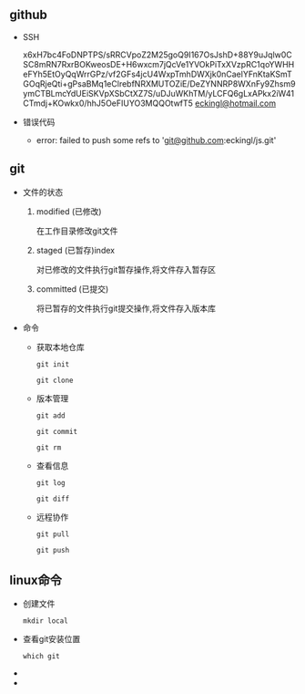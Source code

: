## github

+ SSH

  x6xH7bc4FoDNPTPS/sRRCVpoZ2M25goQ9I167OsJshD+88Y9uJqlw0CSC8mRN7RxrBOKweosDE+H6wxcm7jQcVe1YVOkPiTxXVzpRC1qoYWHHeFYh5EtOyQqWrrGPz/vf2GFs4jcU4WxpTmhDWXjk0nCaelYFnKtaKSmTGOqRjeQti+gPsaBMq1eClrebfNRXMUTOZiE/DeZYNNRP8WXnFy9Zhsm9ymCTBLmcYdUEiSKVpXSbCtXZ7S/uDJuWKhTM/yLCFQ6gLxAPkx2iW41CTmdj+KOwkx0/hhJ5OeFIUYO3MQQOtwfT5 eckingl@hotmail.com
  
+ 错误代码

  + error: failed to push some refs to 'git@github.com:eckingl/js.git'



## git

+ 文件的状态

  1. modified (已修改)

     在工作目录修改git文件

  2. staged (已暂存)index

      对已修改的文件执行git暂存操作,将文件存入暂存区

  3. committed (已提交)

      将已暂存的文件执行git提交操作,将文件存入版本库 

+ 命令

  + 获取本地仓库

     `git init`
  
     `git clone`
    
  + 版本管理
  
    `git add `
  
    `git commit`
  
    `git rm`
  
  + 查看信息
  
     `git log`
  
     `git diff`
  
  + 远程协作
  
     `git pull`
  
     `git push`
  
  
  
  
  
  
  
  
  
  

## linux命令

+ 创建文件

  `mkdir local`

+ 查看git安装位置

  `which git`

+ 

+ 



